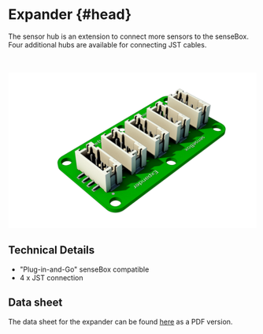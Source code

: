 # Expander {#head}

<div class="description">The sensor hub is an extension to connect more sensors to the senseBox. Four additional hubs are available for connecting JST cables.</div>
<div class="line">
    <br>
    <br>
</div>


![Expander](https://github.com/sensebox/resources/raw/master/gitbook_pictures/hub_bottom.png)

## Technical Details
   *  "Plug-in-and-Go" senseBox compatible
   * 4 x JST connection

## Data sheet 

The data sheet for the expander can be found [here](https://sensebox.kaufen/assets/datenblatt/senseBox-Expander_v20.pdf) as a PDF version. 
